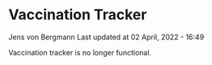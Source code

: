 Vaccination Tracker
================
Jens von Bergmann
Last updated at 02 April, 2022 - 16:49

Vaccination tracker is no longer functional.
